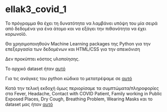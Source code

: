 # ellak3_covid_1

Το πρόγραμμα θα έχει τη δυνατότητα να λαμβάνει υπόψη του μία σειρά από δεδομένα για ένα άτομο και να εξάγει την πιθανότητα να έχει κορωνοϊό.

Θα χρησιμοποιηθούν Machine Learning packages της Python για την επεξεργασία των δεδομένων και HTML/CSS για την απεικόνιση

Δεν προκύπτει κόστος υλοποίησης.

Το αρχικό dataset ήταν [αυτό](https://github.com/ezeakis/ellak3_covid_python_html/blob/main/Covid%20Dataset.csv)

Για τις ανάγκες του python κώδικα το μετατρέψαμε σε [αυτό](https://github.com/ezeakis/ellak3_covid_python_html/blob/main/Covid-Dataset-with-numbers.csv)

Κατά την τελική εκδοχή όμως περιορίσαμε τα συμπτώματα/πληροφορίες στα
Fever,
Headache,
Contact with COVID Patient,
Family working in Public Exposed Places,
Dry Cough,
Breathing Problem,
Wearing Masks 
και το dataset μας ήταν [αυτό](https://github.com/ezeakis/ellak3_covid_python_html/blob/main/Covid-Dataset-with-numbers-and-restricted-columns.csv)
